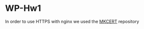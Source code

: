# WP-Hw1
In order to use HTTPS with nginx we used the [MKCERT](https://github.com/FiloSottile/mkcert) repository
